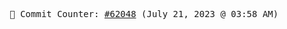 <p align="center">
    <samp>
        📮 Commit Counter: <a href="https://github.com/Javascript-void0/Javascript-void0/commits/main">#62048</a> (July 21, 2023 @ 03:58 AM)
    </samp>
</p>